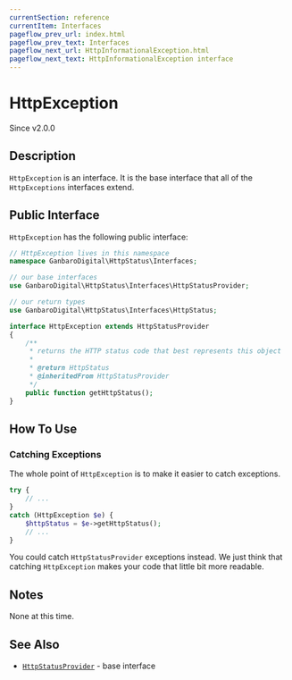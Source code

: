 ```yaml
---
currentSection: reference
currentItem: Interfaces
pageflow_prev_url: index.html
pageflow_prev_text: Interfaces
pageflow_next_url: HttpInformationalException.html
pageflow_next_text: HttpInformationalException interface
---
```


# HttpException

<div class="callout info">
Since v2.0.0
</div>

## Description

`HttpException` is an interface. It is the base interface that all of the `HttpExceptions` interfaces extend.

## Public Interface

`HttpException` has the following public interface:

```php
// HttpException lives in this namespace
namespace GanbaroDigital\HttpStatus\Interfaces;

// our base interfaces
use GanbaroDigital\HttpStatus\Interfaces\HttpStatusProvider;

// our return types
use GanbaroDigital\HttpStatus\Interfaces\HttpStatus;

interface HttpException extends HttpStatusProvider
{
    /**
     * returns the HTTP status code that best represents this object
     *
     * @return HttpStatus
     * @inheritedFrom HttpStatusProvider
     */
    public function getHttpStatus();
}
```

## How To Use

### Catching Exceptions

The whole point of `HttpException` is to make it easier to catch exceptions.

```php
try {
    // ...
}
catch (HttpException $e) {
    $httpStatus = $e->getHttpStatus();
    // ...
}
```

You could catch `HttpStatusProvider` exceptions instead. We just think that catching `HttpException` makes your code that little bit more readable.

## Notes

None at this time.

## See Also

* [`HttpStatusProvider`](HttpStatusProvider.html) - base interface

